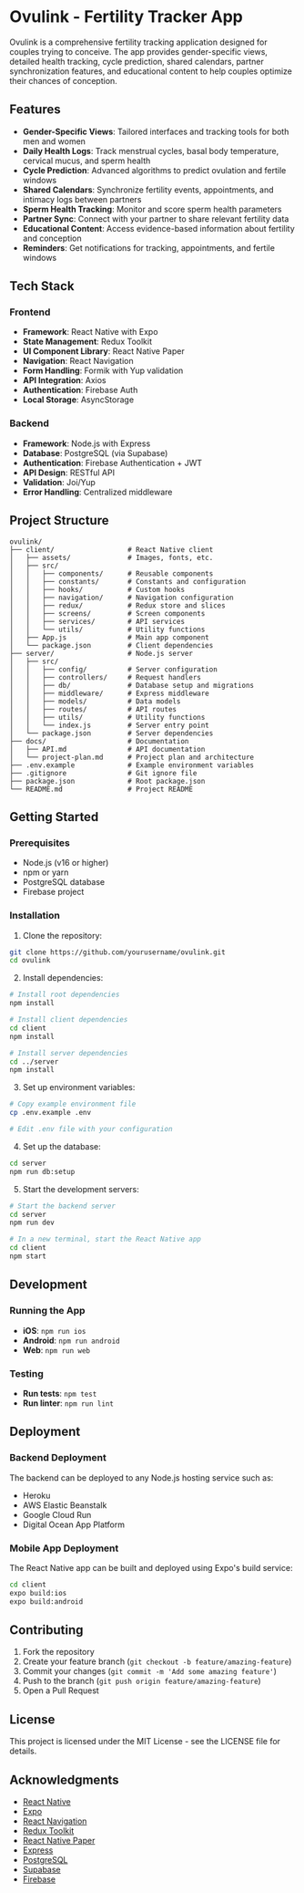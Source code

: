 # Ovulink - Fertility Tracker App

Ovulink is a comprehensive fertility tracking application designed for couples trying to conceive. The app provides gender-specific views, detailed health tracking, cycle prediction, shared calendars, partner synchronization features, and educational content to help couples optimize their chances of conception.

## Features

- **Gender-Specific Views**: Tailored interfaces and tracking tools for both men and women
- **Daily Health Logs**: Track menstrual cycles, basal body temperature, cervical mucus, and sperm health
- **Cycle Prediction**: Advanced algorithms to predict ovulation and fertile windows
- **Shared Calendars**: Synchronize fertility events, appointments, and intimacy logs between partners
- **Sperm Health Tracking**: Monitor and score sperm health parameters
- **Partner Sync**: Connect with your partner to share relevant fertility data
- **Educational Content**: Access evidence-based information about fertility and conception
- **Reminders**: Get notifications for tracking, appointments, and fertile windows

## Tech Stack

### Frontend

- **Framework**: React Native with Expo
- **State Management**: Redux Toolkit
- **UI Component Library**: React Native Paper
- **Navigation**: React Navigation
- **Form Handling**: Formik with Yup validation
- **API Integration**: Axios
- **Authentication**: Firebase Auth
- **Local Storage**: AsyncStorage

### Backend

- **Framework**: Node.js with Express
- **Database**: PostgreSQL (via Supabase)
- **Authentication**: Firebase Authentication + JWT
- **API Design**: RESTful API
- **Validation**: Joi/Yup
- **Error Handling**: Centralized middleware

## Project Structure

```
ovulink/
├── client/                  # React Native client
│   ├── assets/              # Images, fonts, etc.
│   ├── src/
│   │   ├── components/      # Reusable components
│   │   ├── constants/       # Constants and configuration
│   │   ├── hooks/           # Custom hooks
│   │   ├── navigation/      # Navigation configuration
│   │   ├── redux/           # Redux store and slices
│   │   ├── screens/         # Screen components
│   │   ├── services/        # API services
│   │   └── utils/           # Utility functions
│   ├── App.js               # Main app component
│   └── package.json         # Client dependencies
├── server/                  # Node.js server
│   ├── src/
│   │   ├── config/          # Server configuration
│   │   ├── controllers/     # Request handlers
│   │   ├── db/              # Database setup and migrations
│   │   ├── middleware/      # Express middleware
│   │   ├── models/          # Data models
│   │   ├── routes/          # API routes
│   │   ├── utils/           # Utility functions
│   │   └── index.js         # Server entry point
│   └── package.json         # Server dependencies
├── docs/                    # Documentation
│   ├── API.md               # API documentation
│   └── project-plan.md      # Project plan and architecture
├── .env.example             # Example environment variables
├── .gitignore               # Git ignore file
├── package.json             # Root package.json
└── README.md                # Project README
```

## Getting Started

### Prerequisites

- Node.js (v16 or higher)
- npm or yarn
- PostgreSQL database
- Firebase project

### Installation

1. Clone the repository:

```bash
git clone https://github.com/yourusername/ovulink.git
cd ovulink
```

2. Install dependencies:

```bash
# Install root dependencies
npm install

# Install client dependencies
cd client
npm install

# Install server dependencies
cd ../server
npm install
```

3. Set up environment variables:

```bash
# Copy example environment file
cp .env.example .env

# Edit .env file with your configuration
```

4. Set up the database:

```bash
cd server
npm run db:setup
```

5. Start the development servers:

```bash
# Start the backend server
cd server
npm run dev

# In a new terminal, start the React Native app
cd client
npm start
```

## Development

### Running the App

- **iOS**: `npm run ios`
- **Android**: `npm run android`
- **Web**: `npm run web`

### Testing

- **Run tests**: `npm test`
- **Run linter**: `npm run lint`

## Deployment

### Backend Deployment

The backend can be deployed to any Node.js hosting service such as:

- Heroku
- AWS Elastic Beanstalk
- Google Cloud Run
- Digital Ocean App Platform

### Mobile App Deployment

The React Native app can be built and deployed using Expo's build service:

```bash
cd client
expo build:ios
expo build:android
```

## Contributing

1. Fork the repository
2. Create your feature branch (`git checkout -b feature/amazing-feature`)
3. Commit your changes (`git commit -m 'Add some amazing feature'`)
4. Push to the branch (`git push origin feature/amazing-feature`)
5. Open a Pull Request

## License

This project is licensed under the MIT License - see the LICENSE file for details.

## Acknowledgments

- [React Native](https://reactnative.dev/)
- [Expo](https://expo.dev/)
- [React Navigation](https://reactnavigation.org/)
- [Redux Toolkit](https://redux-toolkit.js.org/)
- [React Native Paper](https://callstack.github.io/react-native-paper/)
- [Express](https://expressjs.com/)
- [PostgreSQL](https://www.postgresql.org/)
- [Supabase](https://supabase.io/)
- [Firebase](https://firebase.google.com/)
